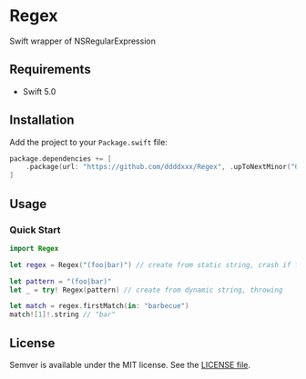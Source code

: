 # Regex

Swift wrapper of NSRegularExpression

## Requirements

- Swift 5.0

## Installation

Add the project to your `Package.swift` file:

```swift
package.dependencies += [
    .package(url: "https://github.com/ddddxxx/Regex", .upToNextMinor("0.2.0"))
]
```

## Usage

### Quick Start

```swift
import Regex

let regex = Regex("(foo|bar)") // create from static string, crash if failed

let pattern = "(foo|bar)"
let _ = try! Regex(pattern) // create from dynamic string, throwing

let match = regex.firstMatch(in: "barbecue")
match![1]!.string // "bar"
```

## License

Semver is available under the MIT license. See the [LICENSE file](LICENSE).
